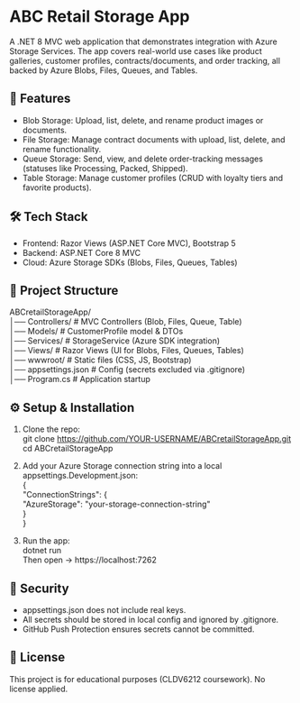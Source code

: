 # ABC Retail Storage App
A .NET 8 MVC web application that demonstrates integration with Azure Storage Services. The app covers real-world use cases like product galleries, customer profiles, contracts/documents, and order tracking, all backed by Azure Blobs, Files, Queues, and Tables.

## 🚀 Features
- Blob Storage: Upload, list, delete, and rename product images or documents.
- File Storage: Manage contract documents with upload, list, delete, and rename functionality.
- Queue Storage: Send, view, and delete order-tracking messages (statuses like Processing, Packed, Shipped).
- Table Storage: Manage customer profiles (CRUD with loyalty tiers and favorite products).

## 🛠 Tech Stack
- Frontend: Razor Views (ASP.NET Core MVC), Bootstrap 5  
- Backend: ASP.NET Core 8 MVC  
- Cloud: Azure Storage SDKs (Blobs, Files, Queues, Tables)  

## 📂 Project Structure
ABCretailStorageApp/  
│── Controllers/        # MVC Controllers (Blob, Files, Queue, Table)  
│── Models/             # CustomerProfile model & DTOs  
│── Services/           # StorageService (Azure SDK integration)  
│── Views/              # Razor Views (UI for Blobs, Files, Queues, Tables)  
│── wwwroot/            # Static files (CSS, JS, Bootstrap)  
│── appsettings.json    # Config (secrets excluded via .gitignore)  
│── Program.cs          # Application startup  

## ⚙️ Setup & Installation
1. Clone the repo:  
   git clone https://github.com/YOUR-USERNAME/ABCretailStorageApp.git  
   cd ABCretailStorageApp  

2. Add your Azure Storage connection string into a local appsettings.Development.json:  
   {  
     "ConnectionStrings": {  
       "AzureStorage": "your-storage-connection-string"  
     }  
   }  

3. Run the app:  
   dotnet run  
   Then open → https://localhost:7262  

## 🔐 Security
- appsettings.json does not include real keys.  
- All secrets should be stored in local config and ignored by .gitignore.  
- GitHub Push Protection ensures secrets cannot be committed.  

## 📜 License
This project is for educational purposes (CLDV6212 coursework). No license applied.
